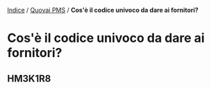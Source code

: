 [Indice](index.md) / [Quovai PMS](quovai-pms-it.md) / **Cos'è il codice univoco da dare ai fornitori?**

# Cos'è il codice univoco da dare ai fornitori?

## HM3K1R8